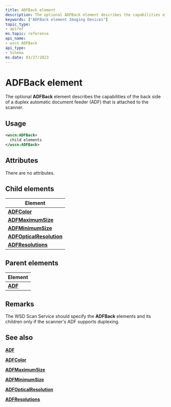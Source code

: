 ```yaml
---
title: ADFBack element
description: The optional ADFBack element describes the capabilities of the back side of a duplex automatic document feeder (ADF) that is attached to the scanner.
keywords: ["ADFBack element Imaging Devices"]
topic_type:
- apiref
ms.topic: reference
api_name:
- wscn ADFBack
api_type:
- Schema
ms.date: 03/27/2023
---
```


# ADFBack element

The optional **ADFBack** element describes the capabilities of the back side of a duplex automatic document feeder (ADF) that is attached to the scanner.

## Usage

```xml
<wscn:ADFBack>
  child elements
</wscn:ADFBack>
```

## Attributes

There are no attributes.

## Child elements

| Element |
|--|
| [**ADFColor**](adfcolor.md) |
| [**ADFMaximumSize**](adfmaximumsize.md) |
| [**ADFMinimumSize**](adfminimumsize.md) |
| [**ADFOpticalResolution**](adfopticalresolution.md) |
| [**ADFResolutions**](adfresolutions.md) |

## Parent elements

| Element |
|--|
| [**ADF**](adf.md) |

## Remarks

The WSD Scan Service should specify the **ADFBack** elements and its children only if the scanner's ADF supports duplexing.

## See also

[**ADF**](adf.md)

[**ADFColor**](adfcolor.md)

[**ADFMaximumSize**](adfmaximumsize.md)

[**ADFMinimumSize**](adfminimumsize.md)

[**ADFOpticalResolution**](adfopticalresolution.md)

[**ADFResolutions**](adfresolutions.md)

